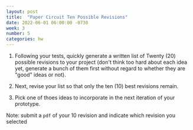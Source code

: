 ```yaml
---
layout: post
title:  "Paper Circuit Ten Possible Revisions"
date: 2022-06-01 06:00:00 -0730
week: 3
number: 5
categories: hw
---
```


1. Following your tests, quickly generate a written list of Twenty (20) possible revisions to your project (don't think too hard about each idea yet, generate a bunch of them first without regard to whether they are "good" ideas or not).

2. Next, revise your list so that only the ten (10) best revisions remain.

3. Pick one of thoes ideas to incorporate in the next iteration of your prototype.

Note: submit a `pdf` of your 10 revision and indicate which revision you selected

